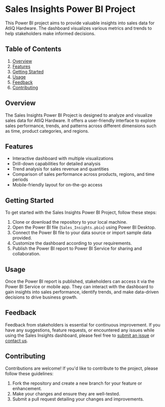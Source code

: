 # Sales Insights Power BI Project

This Power BI project aims to provide valuable insights into sales data for AtliQ Hardware. The dashboard visualizes various metrics and trends to help stakeholders make informed decisions.

## Table of Contents
1. [Overview](#overview)
2. [Features](#features)
3. [Getting Started](#getting-started)
4. [Usage](#usage)
5. [Feedback](#feedback)
6. [Contributing](#contributing)

## Overview
The Sales Insights Power BI Project is designed to analyze and visualize sales data for AtliQ Hardware. It offers a user-friendly interface to explore sales performance, trends, and patterns across different dimensions such as time, product categories, and regions.

## Features
- Interactive dashboard with multiple visualizations
- Drill-down capabilities for detailed analysis
- Trend analysis for sales revenue and quantities
- Comparison of sales performance across products, regions, and time periods
- Mobile-friendly layout for on-the-go access

## Getting Started
To get started with the Sales Insights Power BI Project, follow these steps:
1. Clone or download the repository to your local machine.
2. Open the Power BI file (`Sales_Insights.pbix`) using Power BI Desktop.
3. Connect the Power BI file to your data source or import sample data provided.
4. Customize the dashboard according to your requirements.
5. Publish the Power BI report to Power BI Service for sharing and collaboration.

## Usage
Once the Power BI report is published, stakeholders can access it via the Power BI Service or mobile app. They can interact with the dashboard to gain insights into sales performance, identify trends, and make data-driven decisions to drive business growth.

## Feedback
Feedback from stakeholders is essential for continuous improvement. If you have any suggestions, feature requests, or encountered any issues while using the Sales Insights dashboard, please feel free to [submit an issue](https://github.com/yourusername/yourrepository/issues) or [contact us](mailto:youremail@example.com).

## Contributing
Contributions are welcome! If you'd like to contribute to the project, please follow these guidelines:
1. Fork the repository and create a new branch for your feature or enhancement.
2. Make your changes and ensure they are well-tested.
3. Submit a pull request detailing your changes and improvements.



